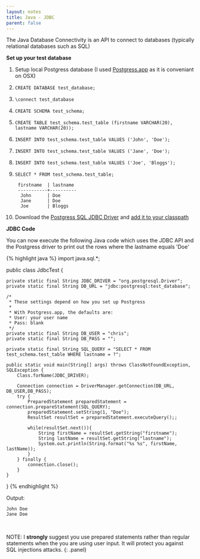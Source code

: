 ```yaml
---
layout: notes
title: Java - JDBC
parent: false
---
```


The Java Database Connectivity is an API to connect to databases (typically relational databases such as SQL)

**Set up your test database**

1. Setup local Postgress database (I used [Postgress.app](http://postgresapp.com/) as it is conveniant on OSX)
2. `CREATE DATABASE test_database;`
3. `\connect test_database`
4. `CREATE SCHEMA test_schema;`
5. `CREATE TABLE test_schema.test_table (firstname VARCHAR(20), lastname VARCHAR(20));`
6. `INSERT INTO test_schema.test_table VALUES ('John', 'Doe');`
7. `INSERT INTO test_schema.test_table VALUES ('Jane', 'Doe');`
8. `INSERT INTO test_schema.test_table VALUES ('Joe', 'Bloggs');`
9. `SELECT * FROM test_schema.test_table;`

   ~~~
    firstname  | lastname
    -----------+----------
     John      | Doe
     Jane      | Doe
     Joe       | Bloggs
   ~~~

10. Download the [Postgress SQL JDBC Driver](https://jdbc.postgresql.org/download.html) and [add it to your classpath](https://jdbc.postgresql.org/documentation/head/classpath.html)

**JDBC Code**

You can now execute the following Java code which uses the JDBC API and the Postgress driver to print out the rows where the lastname equals 'Doe'

{% highlight java %}
import java.sql.*;

public class JdbcTest {

    private static final String JDBC_DRIVER = "org.postgresql.Driver";
    private static final String DB_URL = "jdbc:postgresql:test_database";

    /*
     * These settings depend on how you set up Postgress
     *
     * With Postgress.app, the defaults are:
     * User: your user name
     * Pass: blank
     */
    private static final String DB_USER = "chris";
    private static final String DB_PASS = "";

    private static final String SQL_QUERY = "SELECT * FROM test_schema.test_table WHERE lastname = ?";

    public static void main(String[] args) throws ClassNotFoundException, SQLException {
        Class.forName(JDBC_DRIVER);

        Connection connection = DriverManager.getConnection(DB_URL, DB_USER,DB_PASS);
        try {
            PreparedStatement preparedStatement = connection.prepareStatement(SQL_QUERY);
            preparedStatement.setString(1, "Doe");
            ResultSet resultSet = preparedStatement.executeQuery();;

            while(resultSet.next()){
                String firstName = resultSet.getString("firstname");
                String lastName = resultSet.getString("lastname");
                System.out.println(String.format("%s %s", firstName, lastName));
            }
        } finally {
            connection.close();
        }
    }
}
{% endhighlight %}

Output:

~~~
John Doe
Jane Doe
~~~
<br>

NOTE: I **strongly** suggest you use prepared statements rather than regular statements when the you are using user input. It will protect you against SQL injections attacks.
{: .panel}

